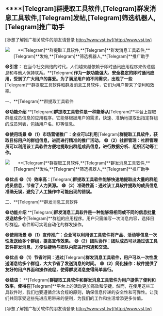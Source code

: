 ## ****[Telegram]**群提取工具软件,**[Telegram]**群发消息工具软件,**[Telegram]**发帖,**[Telegram]**筛选机器人,**[Telegram]**推广助手**

[😍想了解推广相关软件的朋友请登录 http://www.vst.tw](http://www.vst.tw)

 <center><img src="https://vst.tw/MP4/tuiguang/png/8.png" alt="**[Telegram]**群提取工具软件,**[Telegram]**群发消息工具软件,**[Telegram]**发帖,**[Telegram]**筛选机器人,**[Telegram]**推广助手"></center>

**😄引言：**
在当今社交网络的时代，人们越来越依赖于即时通讯应用程序来传递信息和与他人保持联系。**[Telegram]**作为一款功能强大、安全稳定的即时通讯应用，受到了广大用户的喜爱。为了满足用户的不同需求，出现了一些**[Telegram]**群提取工具软件和群发消息工具软件，它们为用户带来了便利和效率。

一、**[Telegram]**群提取工具软件

**😄功能介绍**
**[Telegram]**群提取工具软件是一种能够从**[Telegram]**平台上提取群组成员信息的应用程序。它能够根据用户的需求，快速、准确地提取出指定群组的成员列表，包括用户名、ID等信息。

**😄使用场景**
**😄（1）市场营销推广：企业可以利用**[Telegram]**群提取工具软件，获取目标用户的群组信息，进而进行精准的推广活动。**
**😄（2）社群管理：社群管理员可以利用该工具软件方便地提取出群组成员信息，进行数据分析、组织活动等工作。**

 <center><img src="https://vst.tw/MP4/tuiguang/png/5.png" alt="**[Telegram]**群提取工具软件,**[Telegram]**群发消息工具软件,**[Telegram]**发帖,**[Telegram]**筛选机器人,**[Telegram]**推广助手"></center>

**😄优点**
**😄（1）效率高：**[Telegram]**群提取工具软件能够快速地提取出大量的群组成员信息，节省了人力资源。**
**😄（2）准确性高：通过该工具软件提取的成员信息准确无误，避免了人工操作中可能出现的错误。**

二、**[Telegram]**群发消息工具软件

**😄功能介绍**
**[Telegram]**群发消息工具软件是一种能够将相同或不同的信息批量发送给多个**[Telegram]**群组的应用程序。用户只需编写一次消息内容，选择目标群组，软件即可实现自动化的群发操作。

**😄使用场景**
**😄（1）宣传推广：企业可以利用该工具软件将产品、活动等信息一次性发送给多个群组，提高宣传效果。**
**😄（2）团队协作：团队成员可以通过该工具软件群发消息，方便快捷地与团队内部进行沟通和交流。**

**😄优点**
**😄（1）节省时间：通过**[Telegram]**群发消息工具软件，用户可以一次性发送消息给多个群组，大大节省了发送消息的时间。**
**😄（2）简化操作：软件提供了友好的用户界面和操作流程，使得群发消息变得简单易行。**

**😄结语：**
**[Telegram]**群提取工具软件和群发消息工具软件为用户提供了便利和效率，使得在**[Telegram]**平台上的活动更加高效和便捷。然而，在使用这些工具软件时，我们也要遵循合法合规的原则，确保信息传递的安全性和可靠性。让我们共同享受这些先进应用带来的便利，为我们的工作和生活增添更多价值。

[😍想了解推广相关软件的朋友请登录 http://www.vst.tw](http://www.vst.tw)



